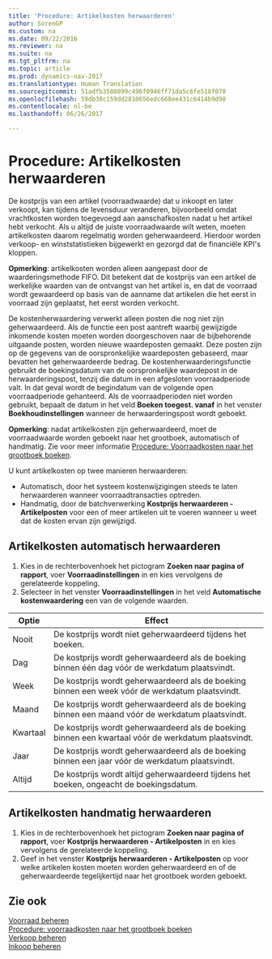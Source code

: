```yaml
---
title: 'Procedure: Artikelkosten herwaarderen'
author: SorenGP
ms.custom: na
ms.date: 09/22/2016
ms.reviewer: na
ms.suite: na
ms.tgt_pltfrm: na
ms.topic: article
ms.prod: dynamics-nav-2017
ms.translationtype: Human Translation
ms.sourcegitcommit: 51adfb3588099c496f0946ff71da5c6fe518f070
ms.openlocfilehash: 59db38c159dd2810656edc668ee431c6414b9d90
ms.contentlocale: nl-be
ms.lasthandoff: 06/26/2017

---
```


# <a name="how-to-adjust-item-costs"></a>Procedure: Artikelkosten herwaarderen   
De kostprijs van een artikel (voorraadwaarde) dat u inkoopt en later verkoopt, kan tijdens de levensduur veranderen, bijvoorbeeld omdat vrachtkosten worden toegevoegd aan aanschafkosten nadat u het artikel hebt verkocht. Als u altijd de juiste voorraadwaarde wilt weten, moeten artikelkosten daarom regelmatig worden geherwaardeerd.
Hierdoor worden verkoop- en winststatistieken bijgewerkt en gezorgd dat de financiële KPI's kloppen.

**Opmerking**: artikelkosten worden alleen aangepast door de waarderingsmethode FIFO. Dit betekent dat de kostprijs van een artikel de werkelijke waarden van de ontvangst van het artikel is, en dat de voorraad wordt gewaardeerd op basis van de aanname dat artikelen die het eerst in voorraad zijn geplaatst, het eerst worden verkocht.

De kostenherwaardering verwerkt alleen posten die nog niet zijn geherwaardeerd. Als de functie een post aantreft waarbij gewijzigde inkomende kosten moeten worden doorgeschoven naar de bijbehorende uitgaande posten, worden nieuwe waardeposten gemaakt. Deze posten zijn op de gegevens van de oorspronkelijke waardeposten gebaseerd, maar bevatten het geherwaardeerde bedrag. De kostenherwaarderingsfunctie gebruikt de boekingsdatum van de oorspronkelijke waardepost in de herwaarderingspost, tenzij die datum in een afgesloten voorraadperiode valt. In dat geval wordt de begindatum van de volgende open voorraadperiode gehanteerd. Als de voorraadperioden niet worden gebruikt, bepaalt de datum in het veld **Boeken toegest. vanaf** in het venster **Boekhoudinstellingen** wanneer de herwaarderingspost wordt geboekt.

**Opmerking**: nadat artikelkosten zijn geherwaardeerd, moet de voorraadwaarde worden geboekt naar het grootboek, automatisch of handmatig. Zie voor meer informatie [Procedure: Voorraadkosten naar het grootboek boeken](inventory-how-post-inventory-cost-gl.md).

U kunt artikelkosten op twee manieren herwaarderen:
 - Automatisch, door het systeem kostenwijzigingen steeds te laten herwaarderen wanneer voorraadtransacties optreden.
 - Handmatig, door de batchverwerking **Kostprijs herwaarderen - Artikelposten** voor een of meer artikelen uit te voeren wanneer u weet dat de kosten ervan zijn gewijzigd.  

## <a name="to-adjust-item-costs-automatically"></a>Artikelkosten automatisch herwaarderen
1. Kies in de rechterbovenhoek het pictogram **Zoeken naar pagina of rapport**, voer **Voorraadinstellingen** in en kies vervolgens de gerelateerde koppeling.
2. Selecteer in het venster **Voorraadinstellingen** in het veld **Automatische kostenwaardering** een van de volgende waarden.

|Optie |Effect |
|-------|---------|
|Nooit|De kostprijs wordt niet geherwaardeerd tijdens het boeken.|
|Dag|De kostprijs wordt geherwaardeerd als de boeking binnen één dag vóór de werkdatum plaatsvindt.|
|Week|De kostprijs wordt geherwaardeerd als de boeking binnen een week vóór de werkdatum plaatsvindt.|
|Maand|De kostprijs wordt geherwaardeerd als de boeking binnen een maand vóór de werkdatum plaatsvindt.|
|Kwartaal|De kostprijs wordt geherwaardeerd als de boeking binnen een kwartaal vóór de werkdatum plaatsvindt.|
|Jaar|De kostprijs wordt geherwaardeerd als de boeking binnen een jaar vóór de werkdatum plaatsvindt.|
|Altijd|De kostprijs wordt altijd geherwaardeerd tijdens het boeken, ongeacht de boekingsdatum.|

## <a name="to-adjust-item-costs-manually"></a>Artikelkosten handmatig herwaarderen
1. Kies in de rechterbovenhoek het pictogram **Zoeken naar pagina of rapport**, voer **Kostprijs herwaarderen - Artikelposten** in en kies vervolgens de gerelateerde koppeling.
2. Geef in het venster **Kostprijs herwaarderen - Artikelposten** op voor welke artikelen kosten moeten worden geherwaardeerd en of de geherwaardeerde tegelijkertijd naar het grootboek worden geboekt.

## <a name="see-also"></a>Zie ook
[Voorraad beheren](inventory-manage-inventory.md)  
[Procedure: voorraadkosten naar het grootboek boeken](inventory-how-post-inventory-cost-gl.md)  
[Verkoop beheren](sales-manage-sales.md)  
[Inkoop beheren](purchasing-manage-purchasing.md)

